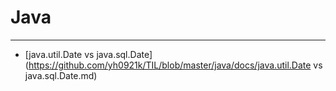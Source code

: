 # Java

---

- [java.util.Date vs java.sql.Date](https://github.com/yh0921k/TIL/blob/master/java/docs/java.util.Date vs java.sql.Date.md)

